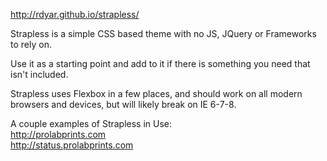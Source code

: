 http://rdyar.github.io/strapless/

Strapless is a simple CSS based theme with no JS, JQuery or Frameworks to rely on.

Use it as a starting point and add to it if there is something you need that isn't included.

Strapless uses Flexbox in a few places, and should work on all modern browsers and devices, but will likely break on IE 6-7-8.

A couple examples of Strapless in Use:  
http://prolabprints.com  
http://status.prolabprints.com  
